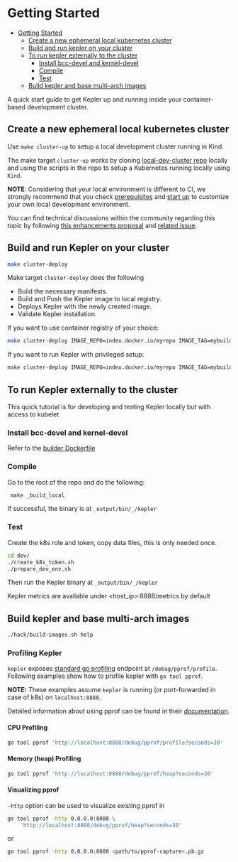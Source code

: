 # Getting Started

<!--toc:start-->
- [Getting Started](#getting-started)
  - [Create a new ephemeral local kubernetes cluster](#create-a-new-ephemeral-local-kubernetes-cluster)
  - [Build and run kepler on your cluster](#build-and-run-kepler-on-your-cluster)
  - [To run kepler externally to the cluster](#to-run-kepler-externally-to-the-cluster)
    - [Install bcc-devel and kernel-devel](#install-bcc-devel-and-kernel-devel)
    - [Compile](#compile)
    - [Test](#test)
  - [Build kepler and base multi-arch images](#build-kepler-and-base-multi-arch-images)
<!--toc:end-->

A quick start guide to get Kepler up and running inside your container-based development cluster.

## Create a new ephemeral local kubernetes cluster

Use `make cluster-up` to setup a local development cluster running in Kind.

The make target `cluster-up` works by cloning [local-dev-cluster repo](https://github.com/sustainable-computing-io/local-dev-cluster)
locally and using the scripts in the repo to setup a Kubernetes running locally
using `Kind`.

**NOTE**: Considering that your local environment is different to CI, we strongly
recommend that you check [prerequisites](https://github.com/sustainable-computing-io/local-dev-cluster#prerequisites)
and [start up](https://github.com/sustainable-computing-io/local-dev-cluster#startup) to
customize your own local development environment.

You can find technical discussions within the community regarding this topic by
following [this enhancements proposal](../../enhancements/CICDv1.md) and
[related issue](https://github.com/sustainable-computing-io/kepler/issues/721).

## Build and run Kepler on your cluster

```bash
make cluster-deploy
```

Make target `cluster-deploy` does the following

- Build the necessary manifests.
- Build and Push the Kepler image to local registry.
- Deploys Kepler with the newly created image.
- Validate Kepler installation.

If you want to use container registry of your choice:

```bash
make cluster-deploy IMAGE_REPO=index.docker.io/myrepo IMAGE_TAG=mybuild NO_BUILD=true
```

If you want to run Kepler with privileged setup:

```bash
make cluster-deploy IMAGE_REPO=index.docker.io/myrepo IMAGE_TAG=mybuild OPTS=ROOTLESS NO_BUILD=true
```

## To run Kepler externally to the cluster

This quick tutorial is for developing and testing Kepler locally but with access to kubelet

### Install bcc-devel and kernel-devel

Refer to the [builder Dockerfile](https://github.com/sustainable-computing-io/kepler/blob/main/build/Dockerfile.builder)

### Compile

Go to the root of the repo and do the following:

```bash
 make _build_local
```

If successful, the binary is at `_output/bin/_/kepler`

### Test

Create the k8s role and token, copy data files, this is only needed once.

```bash
cd dev/
./create_k8s_token.sh
./prepare_dev_env.sh
```

Then run the Kepler binary at `_output/bin/_/kepler`

Kepler metrics are available under <host_ip>:8888/metrics by default

## Build kepler and base multi-arch images

```bash
./hack/build-images.sh help
```
### Profiling Kepler

`kepler` exposes [standard go profiling](https://pkg.go.dev/net/http/pprof)
endpoint at `/debug/pprof/profile`. Following examples show how to
profile kepler with `go tool pprof`.

**NOTE:** These examples assume `kepler` is running (or
port-forwarded in case of k8s) on `localhost:8888`.

Detailed  information about using pprof can be found in their
[documentation](https://github.com/google/pprof/tree/main/doc).

#### CPU Profiling

```bash
go tool pprof 'http://localhost:8888/debug/pprof/profile?seconds=30'
```

#### Memory (heap) Profiling

```bash
go tool pprof 'http://localhost:8888/debug/pprof/heap?seconds=30'
```

#### Visualizing pprof

`-http` option can be used to visualize existing pprof in

```bash
go tool pprof -http 0.0.0.0:8000 \
	'http://localhost:8888/debug/pprof/heap?seconds=30'

```
or

```bash
go tool pprof -http 0.0.0.0:8000 <path/to/pprof-capture>.pb.gz

```
